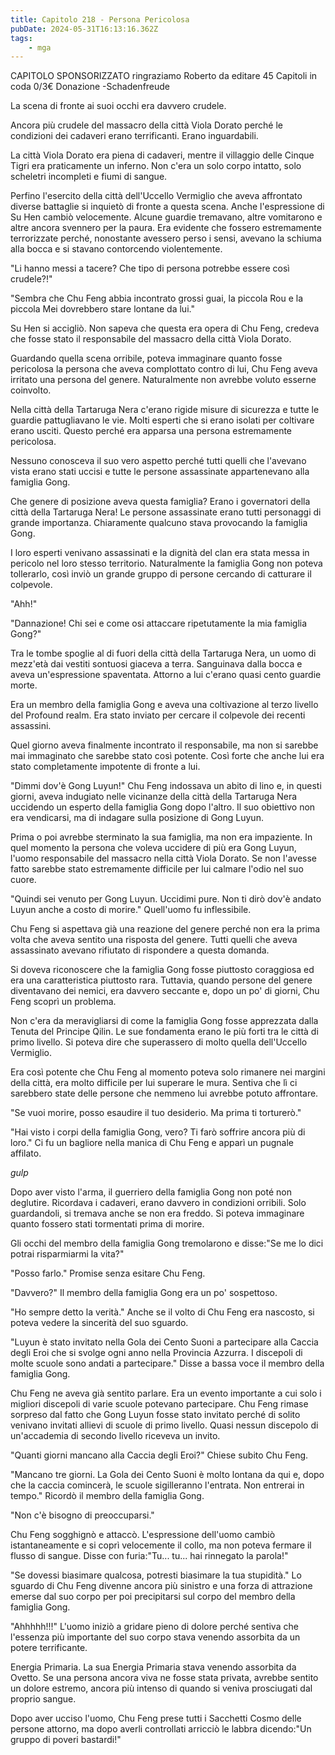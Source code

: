 ```yaml
---
title: Capitolo 218 - Persona Pericolosa
pubDate: 2024-05-31T16:13:16.362Z
tags:
    - mga
---
```

                
CAPITOLO SPONSORIZZATO</strong> ringraziamo Roberto
da editare
45 Capitoli in coda 0/3€ Donazione
-Schadenfreude


La scena di fronte ai suoi occhi era davvero crudele.


Ancora più crudele del massacro della città Viola Dorato perché le condizioni dei cadaveri erano terrificanti. Erano inguardabili.


La città Viola Dorato era piena di cadaveri, mentre il villaggio delle Cinque Tigri era praticamente un inferno. Non c'era un solo corpo intatto, solo scheletri incompleti e fiumi di sangue.


Perfino l'esercito della città dell'Uccello Vermiglio che aveva affrontato diverse battaglie si inquietò di fronte a questa scena. Anche l'espressione di Su Hen cambiò velocemente. Alcune guardie tremavano, altre vomitarono e altre ancora svennero per la paura. Era evidente che fossero estremamente terrorizzate perché, nonostante avessero perso i sensi, avevano la schiuma alla bocca e si stavano contorcendo violentemente.


"Li hanno messi a tacere? Che tipo di persona potrebbe essere così crudele?!"


"Sembra che Chu Feng abbia incontrato grossi guai, la piccola Rou e la piccola Mei dovrebbero stare lontane da lui."


Su Hen si accigliò. Non sapeva che questa era opera di Chu Feng, credeva che fosse stato il responsabile del massacro della città Viola Dorato.


Guardando quella scena orribile, poteva immaginare quanto fosse pericolosa la persona che aveva complottato contro di lui, Chu Feng aveva irritato una persona del genere. Naturalmente non avrebbe voluto esserne coinvolto.


Nella città della Tartaruga Nera c'erano rigide misure di sicurezza e tutte le guardie pattugliavano le vie.
Molti esperti che si erano isolati per coltivare erano usciti. Questo perché era apparsa una persona estremamente pericolosa.


Nessuno conosceva il suo vero aspetto perché tutti quelli che l'avevano vista erano stati uccisi e tutte le persone assassinate appartenevano alla famiglia Gong.


Che genere di posizione aveva questa famiglia? Erano i governatori della città della Tartaruga Nera! Le persone assassinate erano tutti personaggi di grande importanza. Chiaramente qualcuno stava provocando la famiglia Gong.


I loro esperti venivano assassinati e la dignità del clan era stata messa in pericolo nel loro stesso territorio. Naturalmente la famiglia Gong non poteva tollerarlo, così inviò un grande gruppo di persone cercando di catturare il colpevole.


"Ahh!"


"Dannazione! Chi sei e come osi attaccare ripetutamente la mia famiglia Gong?"


Tra le tombe spoglie al di fuori della città della Tartaruga Nera, un uomo di mezz'età dai vestiti sontuosi giaceva a terra. Sanguinava dalla bocca e aveva un'espressione spaventata.
Attorno a lui c'erano quasi cento guardie morte.


Era un membro della famiglia Gong e aveva una coltivazione al terzo livello del Profound realm.
Era stato inviato per cercare il colpevole dei recenti assassini.


Quel giorno aveva finalmente incontrato il responsabile, ma non si sarebbe mai immaginato che sarebbe stato così potente. Così forte che anche lui era stato completamente impotente di fronte a lui.


"Dimmi dov'è Gong Luyun!" Chu Feng indossava un abito di lino e, in questi giorni, aveva indugiato nelle vicinanze della città della Tartaruga Nera uccidendo un esperto della famiglia Gong dopo l'altro. Il suo obiettivo non era vendicarsi, ma di indagare sulla posizione di Gong Luyun.


Prima o poi avrebbe sterminato la sua famiglia, ma non era impaziente. In quel momento la persona che voleva uccidere di più era Gong Luyun, l'uomo responsabile del massacro nella città Viola Dorato. Se non l'avesse fatto sarebbe stato estremamente difficile per lui calmare l'odio nel suo cuore.


"Quindi sei venuto per Gong Luyun. Uccidimi pure. Non ti dirò dov'è andato Luyun anche a costo di morire." Quell'uomo fu inflessibile.


Chu Feng si aspettava già una reazione del genere perché non era la prima volta che aveva sentito una risposta del genere. Tutti quelli che aveva assassinato avevano rifiutato di rispondere a questa domanda.


Si doveva riconoscere che la famiglia Gong fosse piuttosto coraggiosa ed era una caratteristica piuttosto rara. Tuttavia, quando persone del genere diventavano dei nemici, era davvero seccante e, dopo un po' di giorni, Chu Feng scoprì un problema.


Non c'era da meravigliarsi di come la famiglia Gong fosse apprezzata dalla Tenuta del Principe Qilin. Le sue fondamenta erano le più forti tra le città di primo livello. Si poteva dire che superassero di molto quella dell'Uccello Vermiglio.


Era così potente che Chu Feng al momento poteva solo rimanere nei margini della città, era molto difficile per lui superare le mura. Sentiva che lì ci sarebbero state delle persone che nemmeno lui avrebbe potuto affrontare.


"Se vuoi morire, posso esaudire il tuo desiderio. Ma prima ti torturerò."


"Hai visto i corpi della famiglia Gong, vero? Ti farò soffrire ancora più di loro." Ci fu un bagliore nella manica di Chu Feng e apparì un pugnale affilato.


*gulp*


Dopo aver visto l'arma, il guerriero della famiglia Gong non poté non deglutire. Ricordava i cadaveri, erano davvero in condizioni orribili. Solo guardandoli, si tremava anche se non era freddo. Si poteva immaginare quanto fossero stati tormentati prima di morire.


Gli occhi del membro della famiglia Gong tremolarono e disse:"Se me lo dici potrai risparmiarmi la vita?"


"Posso farlo." Promise senza esitare Chu Feng.


"Davvero?" Il membro della famiglia Gong era un po' sospettoso.


"Ho sempre detto la verità." Anche se il volto di Chu Feng era nascosto, si poteva vedere la sincerità del suo sguardo.


"Luyun è stato invitato nella Gola dei Cento Suoni a partecipare alla Caccia degli Eroi che si svolge ogni anno nella Provincia Azzurra. I discepoli di molte scuole sono andati a partecipare." Disse a bassa voce il membro della famiglia Gong.


Chu Feng ne aveva già sentito parlare. Era un evento importante a cui solo i migliori discepoli di varie scuole potevano partecipare. Chu Feng rimase sorpreso dal fatto che Gong Luyun fosse stato invitato perché di solito venivano invitati allievi di scuole di primo livello. Quasi nessun discepolo di un'accademia di secondo livello riceveva un invito.


"Quanti giorni mancano alla Caccia degli Eroi?" Chiese subito Chu Feng.


"Mancano tre giorni. La Gola dei Cento Suoni è molto lontana da qui e, dopo che la caccia comincerà, le scuole sigilleranno l'entrata. Non entrerai in tempo." Ricordò il membro della famiglia Gong.


"Non c'è bisogno di preoccuparsi."


Chu Feng sogghignò e attaccò. L'espressione dell'uomo cambiò istantaneamente e si coprì velocemente il collo, ma non poteva fermare il flusso di sangue. Disse con furia:"Tu... tu... hai rinnegato la parola!"


"Se dovessi biasimare qualcosa, potresti biasimare la tua stupidità." Lo sguardo di Chu Feng divenne ancora più sinistro e una forza di attrazione emerse dal suo corpo per poi precipitarsi sul corpo del membro della famiglia Gong.


"Ahhhhh!!!" L'uomo iniziò a gridare pieno di dolore perché sentiva che l'essenza più importante del suo corpo stava venendo assorbita da un potere terrificante.


Energia Primaria. La sua Energia Primaria stava venendo assorbita da Ovetto. Se una persona ancora viva ne fosse stata privata, avrebbe sentito un dolore estremo, ancora più intenso di quando si veniva prosciugati dal proprio sangue.


Dopo aver ucciso l'uomo, Chu Feng prese tutti i Sacchetti Cosmo delle persone attorno, ma dopo averli controllati arricciò le labbra dicendo:"Un gruppo di poveri bastardi!"



